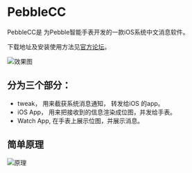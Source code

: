 PebbleCC
========

PebbleCC是 为Pebble智能手表开发的一款iOS系统中文消息软件。

下载地址及安装使用方法见[官方论坛](http://forums.getpebble.com/discussion/13526/watchapp-pebblecc-pebble-chinese-message-coming-for-ios7-8-pebble%E4%B8%AD%E6%96%87/p1)。

![效果图](http://dn-songfei.qbox.me/pebbleccworks.jpg)

## 分为三个部分：

* tweak， 用来截获系统消息通知， 转发给iOS 的app。
* iOS App， 用来把接收到的信息渲染成位图，并发给手表。
* Watch App, 在手表上展示位图，并展示消息。 

## 简单原理

![原理](http://dn-songfei.qbox.me/pebblecc.jpg)



